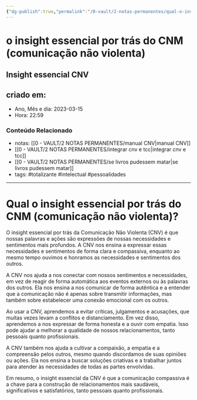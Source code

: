 ```yaml
---
{"dg-publish":true,"permalink":"/0-vault/2-notas-permanentes/qual-o-insight-essencial-por-tras-do-cnm-comunicacao-nao-violenta/","tags":["permanente","totalizante","intelectual","pessoalidades"],"dgHomeLink":true,"dgShowLocalGraph":true,"dgShowFileTree":true,"dgEnableSearch":true}
---
```


# o insight essencial por trás do CNM (comunicação não violenta)

## Insight essencial CNV

## criado em: 

- Ano, Mês e dia: 2023-03-15
- Hora: 22:59

### Conteúdo Relacionado

- notas: [[0 - VAULT/2 NOTAS PERMANENTES/manual CNV\|manual CNV]]
- [[0 - VAULT/2 NOTAS PERMANENTES/integrar cnv e tcc\|integrar cnv e tcc]]
- [[0 - VAULT/2 NOTAS PERMANENTES/se livros pudessem matar\|se livros pudessem matar]]
- tags: #totalizante #intelectual #pessoalidades 
---

# Qual o insight essencial por trás do CNM (comunicação não violenta)?

O insight essencial por trás da Comunicação Não Violenta (CNV) é que nossas palavras e ações são expressões de nossas necessidades e sentimentos mais profundos. A CNV nos ensina a expressar essas necessidades e sentimentos de forma clara e compassiva, enquanto ao mesmo tempo ouvimos e honramos as necessidades e sentimentos dos outros.

A CNV nos ajuda a nos conectar com nossos sentimentos e necessidades, em vez de reagir de forma automática aos eventos externos ou às palavras dos outros. Ela nos ensina a nos comunicar de forma autêntica e a entender que a comunicação não é apenas sobre transmitir informações, mas também sobre estabelecer uma conexão emocional com os outros.

Ao usar a CNV, aprendemos a evitar críticas, julgamentos e acusações, que muitas vezes levam a conflitos e distanciamento. Em vez disso, aprendemos a nos expressar de forma honesta e a ouvir com empatia. Isso pode ajudar a melhorar a qualidade de nossos relacionamentos, tanto pessoais quanto profissionais.

A CNV também nos ajuda a cultivar a compaixão, a empatia e a compreensão pelos outros, mesmo quando discordamos de suas opiniões ou ações. Ela nos ensina a buscar soluções criativas e a trabalhar juntos para atender às necessidades de todas as partes envolvidas.

Em resumo, o insight essencial da CNV é que a comunicação compassiva é a chave para a construção de relacionamentos mais saudáveis, significativos e satisfatórios, tanto pessoais quanto profissionais.


